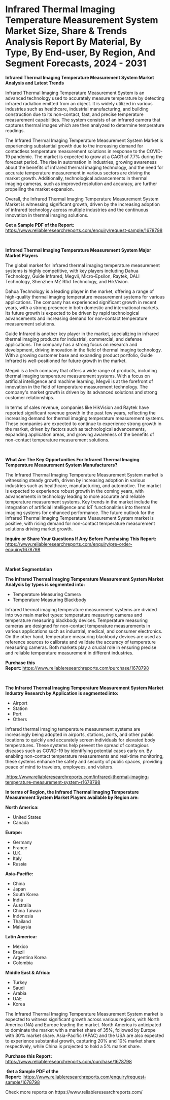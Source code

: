 <p><h1>Infrared Thermal Imaging Temperature Measurement System Market Size, Share & Trends Analysis Report By Material, By Type, By End-user, By Region, And Segment Forecasts, 2024 - 2031</h1></p><p><strong>Infrared Thermal Imaging Temperature Measurement System Market Analysis and Latest Trends</strong></p>
<p><p>Infrared Thermal Imaging Temperature Measurement System is an advanced technology used to accurately measure temperature by detecting infrared radiation emitted from an object. It is widely utilized in various industries such as healthcare, industrial manufacturing, and building construction due to its non-contact, fast, and precise temperature measurement capabilities. The system consists of an infrared camera that captures thermal images which are then analyzed to determine temperature readings.</p><p>The Infrared Thermal Imaging Temperature Measurement System Market is experiencing substantial growth due to the increasing demand for contactless temperature measurement solutions in response to the COVID-19 pandemic. The market is expected to grow at a CAGR of 7.7% during the forecast period. The rise in automation in industries, growing awareness about the benefits of infrared thermal imaging technology, and the need for accurate temperature measurement in various sectors are driving the market growth. Additionally, technological advancements in thermal imaging cameras, such as improved resolution and accuracy, are further propelling the market expansion.</p><p>Overall, the Infrared Thermal Imaging Temperature Measurement System Market is witnessing significant growth, driven by the increasing adoption of infrared technology across multiple industries and the continuous innovation in thermal imaging solutions.</p></p>
<p><strong>Get a Sample PDF of the Report:&nbsp;</strong> <a href="https://www.reliableresearchreports.com/enquiry/request-sample/1678798">https://www.reliableresearchreports.com/enquiry/request-sample/1678798</a></p>
<p>&nbsp;</p>
<p><strong>Infrared Thermal Imaging Temperature Measurement System Major Market Players</strong></p>
<p><p>The global market for infrared thermal imaging temperature measurement systems is highly competitive, with key players including Dahua Technology, Guide Infrared, Megvii, Micro-Epsilon, Raytek, DALI Technology, Shenzhen MZ Rfid Technology, and HikVision. </p><p>Dahua Technology is a leading player in the market, offering a range of high-quality thermal imaging temperature measurement systems for various applications. The company has experienced significant growth in recent years, with a strong presence in both domestic and international markets. Its future growth is expected to be driven by rapid technological advancements and increasing demand for non-contact temperature measurement solutions.</p><p>Guide Infrared is another key player in the market, specializing in infrared thermal imaging products for industrial, commercial, and defense applications. The company has a strong focus on research and development, driving innovation in the field of thermal imaging technology. With a growing customer base and expanding product portfolio, Guide Infrared is well-positioned for future growth in the market.</p><p>Megvii is a tech company that offers a wide range of products, including thermal imaging temperature measurement systems. With a focus on artificial intelligence and machine learning, Megvii is at the forefront of innovation in the field of temperature measurement technology. The company's market growth is driven by its advanced solutions and strong customer relationships.</p><p>In terms of sales revenue, companies like HikVision and Raytek have reported significant revenue growth in the past few years, reflecting the increasing demand for thermal imaging temperature measurement systems. These companies are expected to continue to experience strong growth in the market, driven by factors such as technological advancements, expanding application areas, and growing awareness of the benefits of non-contact temperature measurement solutions.</p></p>
<p>&nbsp;</p>
<p><strong>What Are The Key Opportunities For Infrared Thermal Imaging Temperature Measurement System Manufacturers?</strong></p>
<p><p>The Infrared Thermal Imaging Temperature Measurement System market is witnessing steady growth, driven by increasing adoption in various industries such as healthcare, manufacturing, and automotive. The market is expected to experience robust growth in the coming years, with advancements in technology leading to more accurate and reliable temperature measurement systems. Key trends in the market include the integration of artificial intelligence and IoT functionalities into thermal imaging systems for enhanced performance. The future outlook for the Infrared Thermal Imaging Temperature Measurement System market is positive, with rising demand for non-contact temperature measurement solutions driving market growth.</p></p>
<p><strong>Inquire or Share Your Questions If Any Before Purchasing This Report:</strong> <a href="https://www.reliableresearchreports.com/enquiry/pre-order-enquiry/1678798">https://www.reliableresearchreports.com/enquiry/pre-order-enquiry/1678798</a></p>
<p>&nbsp;</p>
<p><strong>Market Segmentation</strong></p>
<p><strong>The Infrared Thermal Imaging Temperature Measurement System Market Analysis by types is segmented into:</strong></p>
<p><ul><li>Temperature Measuring Camera</li><li>Temperature Measuring Blackbody</li></ul></p>
<p><p>Infrared thermal imaging temperature measurement systems are divided into two main market types: temperature measuring cameras and temperature measuring blackbody devices. Temperature measuring cameras are designed for non-contact temperature measurements in various applications such as industrial, medical, and consumer electronics. On the other hand, temperature measuring blackbody devices are used as reference sources to calibrate and validate the accuracy of temperature measuring cameras. Both markets play a crucial role in ensuring precise and reliable temperature measurement in different industries.</p></p>
<p><strong>Purchase this Report:&nbsp;</strong><a href="https://www.reliableresearchreports.com/purchase/1678798">https://www.reliableresearchreports.com/purchase/1678798</a></p>
<p>&nbsp;</p>
<p><strong>The Infrared Thermal Imaging Temperature Measurement System Market Industry Research by Application is segmented into:</strong></p>
<p><ul><li>Airport</li><li>Station</li><li>Port</li><li>Others</li></ul></p>
<p><p>Infrared thermal imaging temperature measurement systems are increasingly being adopted in airports, stations, ports, and other public locations to quickly and accurately screen individuals for elevated body temperatures. These systems help prevent the spread of contagious diseases such as COVID-19 by identifying potential cases early on. By enabling non-contact temperature measurements and real-time monitoring, these systems enhance the safety and security of public spaces, providing peace of mind to travelers, employees, and visitors.</p></p>
<p><a href="https://www.reliableresearchreports.com/infrared-thermal-imaging-temperature-measurement-system-r1678798">&nbsp;https://www.reliableresearchreports.com/infrared-thermal-imaging-temperature-measurement-system-r1678798</a></p>
<p><strong>In terms of Region, the Infrared Thermal Imaging Temperature Measurement System Market Players available by Region are:</strong></p>
<p>
    <p> <strong> North America: </strong>
        <ul>
            <li>United States</li>
            <li>Canada</li>
        </ul>
        </p> 
    <p> <strong> Europe: </strong>
        <ul>
            <li>Germany</li>
            <li>France</li>
            <li>U.K.</li>
            <li>Italy</li>
            <li>Russia</li>
        </ul>
        </p> 
    <p> <strong> Asia-Pacific: </strong>
        <ul>
            <li>China</li>
            <li>Japan</li>
            <li>South Korea</li>
            <li>India</li>
            <li>Australia</li>
            <li>China Taiwan</li>
            <li>Indonesia</li>
            <li>Thailand</li>
            <li>Malaysia</li>
        </ul>
        </p> 
    <p> <strong> Latin America: </strong>
        <ul>
            <li>Mexico</li>
            <li>Brazil</li>
            <li>Argentina Korea</li>
            <li>Colombia</li>
        </ul>
        </p> 
    <p> <strong> Middle East & Africa: </strong>
        <ul>
            <li>Turkey</li>
            <li>Saudi</li>
            <li>Arabia</li>
            <li>UAE</li>
            <li>Korea</li>
        </ul>
    </p>
    </p>
<p><p>The Infrared Thermal Imaging Temperature Measurement System market is expected to witness significant growth across various regions, with North America (NA) and Europe leading the market. North America is anticipated to dominate the market with a market share of 35%, followed by Europe with 30% market share. Asia-Pacific (APAC) and the USA are also expected to experience substantial growth, capturing 20% and 10% market share respectively, while China is projected to hold a 5% market share.</p></p>
<p><strong>Purchase this Report: </strong><a href="https://www.reliableresearchreports.com/purchase/1678798">https://www.reliableresearchreports.com/purchase/1678798</a></p>
<p>&nbsp;<strong>Get a Sample PDF of the Report:&nbsp;&nbsp;</strong><a href="https://www.reliableresearchreports.com/enquiry/request-sample/1678798">https://www.reliableresearchreports.com/enquiry/request-sample/1678798</a></p>
<p><strong></strong></p>
<p>Check more reports on https://www.reliableresearchreports.com/</p>
